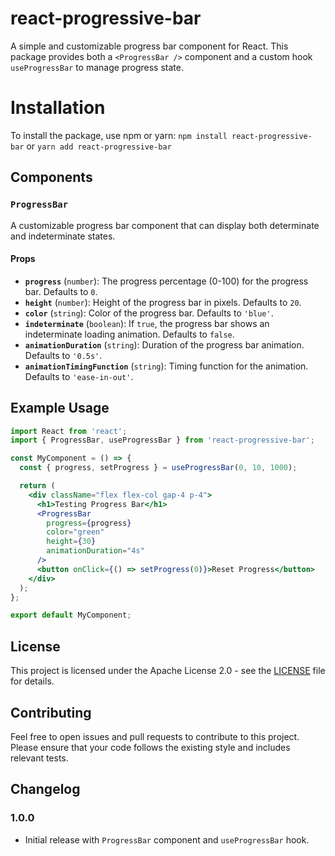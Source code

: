 # react-progressive-bar
A simple and customizable progress bar component for React. This package provides both a `<ProgressBar />` component and a custom hook `useProgressBar` to manage progress state.

# Installation
To install the package, use npm or yarn:
`npm install react-progressive-bar`
or
`yarn add react-progressive-bar`

## Components

### `ProgressBar`
A customizable progress bar component that can display both determinate and indeterminate states.
#### Props
-   **`progress`** (`number`): The progress percentage (0-100) for the progress bar. Defaults to `0`.
-   **`height`** (`number`): Height of the progress bar in pixels. Defaults to `20`.
-   **`color`** (`string`): Color of the progress bar. Defaults to `'blue'`.
-   **`indeterminate`** (`boolean`): If `true`, the progress bar shows an indeterminate loading animation. Defaults to `false`.
-   **`animationDuration`** (`string`): Duration of the progress bar animation. Defaults to `'0.5s'`.
-   **`animationTimingFunction`** (`string`): Timing function for the animation. Defaults to `'ease-in-out'`.

## Example Usage

```jsx
import React from 'react';
import { ProgressBar, useProgressBar } from 'react-progressive-bar';

const MyComponent = () => {
  const { progress, setProgress } = useProgressBar(0, 10, 1000);

  return (
    <div className="flex flex-col gap-4 p-4">
      <h1>Testing Progress Bar</h1>
      <ProgressBar
        progress={progress}
        color="green"
        height={30}
        animationDuration="4s"
      />
      <button onClick={() => setProgress(0)}>Reset Progress</button>
    </div>
  );
};

export default MyComponent;
```

## License

This project is licensed under the Apache License 2.0 - see the [LICENSE](https://github.com/cwmohit/react-progressive-bar/blob/main/LICENSE) file for details.

## Contributing

Feel free to open issues and pull requests to contribute to this project. Please ensure that your code follows the existing style and includes relevant tests.

## Changelog

### 1.0.0
-   Initial release with `ProgressBar` component and `useProgressBar` hook.